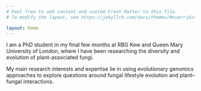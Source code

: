 ```yaml
---
# Feel free to add content and custom Front Matter to this file.
# To modify the layout, see https://jekyllrb.com/docs/themes/#overriding-theme-defaults

layout: home
---
```


I am a PhD student in my final few months at RBG Kew and Queen Mary University of London, where I have been researching the diversity and evolution of plant-associated fungi.

My main research interests and expertise lie in using evolutionary genomics approaches to explore questions around fungal lifestyle evolution and plant–fungal interactions.